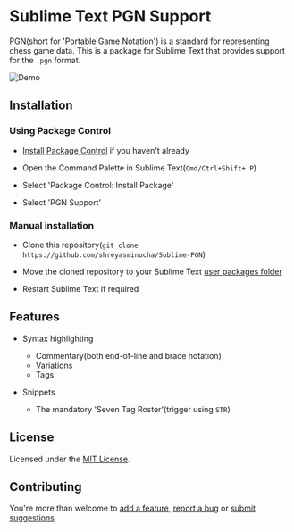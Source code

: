 # Sublime Text PGN Support

PGN(short for 'Portable Game Notation') is a standard for representing chess game data. This is a package for Sublime Text that provides support for the `.pgn` format.

![Demo](https://i.imgur.com/3ts8XqZ.jpg)

## Installation

### Using Package Control

- [Install Package Control](//packagecontrol.io/installation) if you haven't already

- Open the Command Palette in Sublime Text(`Cmd/Ctrl+Shift+ P`)

- Select 'Package Control: Install Package'

- Select 'PGN Support'

### Manual installation

- Clone this repository(`git clone https://github.com/shreyasminocha/Sublime-PGN`)

- Move the cloned repository to your Sublime Text [user packages folder](//docs.sublimetext.info/en/latest/basic_concepts.html#the-user-package)

- Restart Sublime Text if required

## Features

- Syntax highlighting
    - Commentary(both end-of-line and brace notation)
    - Variations
    - Tags

- Snippets
    - The mandatory 'Seven Tag Roster'(trigger using `STR`)

## License

Licensed under the [MIT License](//shreyas.mit-license.org/2018).

## Contributing

You're more than welcome to [add a feature](//github.com/shreyasminocha/Sublime-PGN/pulls), [report a bug](//github.com/shreyasminocha/Sublime-PGN/issues) or [submit suggestions](//github.com/shreyasminocha/Sublime-PGN/issues).
